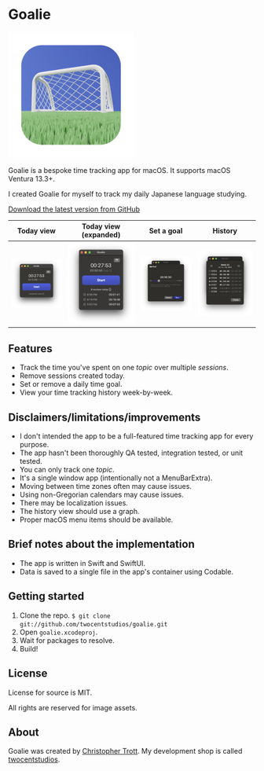 # Goalie

![App Icon](/goalie/Assets.xcassets/AppIcon.appiconset/256.png)

Goalie is a bespoke time tracking app for macOS. It supports macOS Ventura 13.3+.

I created Goalie for myself to track my daily Japanese language studying.

[Download the latest version from GitHub](TODO)

Today view|Today view (expanded)|Set a goal|History
-|-|-|-
![Today](/extra/main.png)|![Today](/extra/main-expanded.png)|![Set goal](/extra/set-goal.png)|![History](/extra/history.png)

## Features

- Track the time you've spent on one _topic_ over multiple _sessions_.
- Remove sessions created today.
- Set or remove a daily time goal.
- View your time tracking history week-by-week.

## Disclaimers/limitations/improvements

- I don't intended the app to be a full-featured time tracking app for every purpose. 
- The app hasn't been thoroughly QA tested, integration tested, or unit tested.
- You can only track one _topic_.
- It's a single window app (intentionally not a MenuBarExtra).
- Moving between time zones often may cause issues.
- Using non-Gregorian calendars may cause issues.
- There may be localization issues.
- The history view should use a graph.
- Proper macOS menu items should be available.

## Brief notes about the implementation

- The app is written in Swift and SwiftUI.
- Data is saved to a single file in the app's container using Codable.

## Getting started

1. Clone the repo. `$ git clone git://github.com/twocentstudios/goalie.git`
2. Open `goalie.xcodeproj`.
3. Wait for packages to resolve.
4. Build!

## License

License for source is MIT.

All rights are reserved for image assets.

## About

Goalie was created by [Christopher Trott](https://hachyderm.io/@twocentstudios). My development shop is called [twocentstudios](http://twocentstudios.com).

